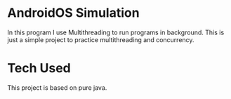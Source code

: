 # AndroidOS Simulation
In this program I use Multithreading to run programs in background. This is just a simple project to practice multithreading and concurrency.

# Tech Used
This project is based on pure java.
